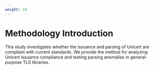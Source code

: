 ```yaml
---
weight: 10
---
```


# Methodology Introduction

This study investigates whether the issuance and parsing of Unicert are compliant with current standards. 
We provide the method for analyzing Unicert issuance compliance and testing parsing anomalies in general-purpose TLS libraries.